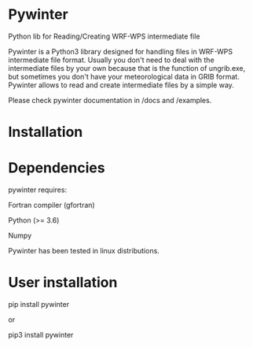 # Pywinter
Python lib for Reading/Creating WRF-WPS intermediate file

Pywinter is a Python3 library designed for handling files in WRF-WPS intermediate file format. Usually you don't need to deal with the intermediate files by your own because that is the function of ungrib.exe, but sometimes you don't have your meteorological data in GRIB format. Pywinter allows to read and create intermediate files by a simple way.

Please check pywinter documentation in /docs and /examples.

# Installation

# Dependencies
pywinter requires:

Fortran compiler (gfortran)

Python (>= 3.6)

Numpy 

Pywinter has been tested in linux distributions.

# User installation

pip install pywinter

or

pip3 install pywinter
